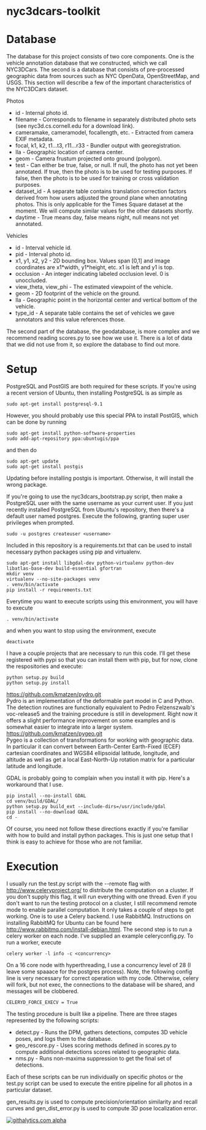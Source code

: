 nyc3dcars-toolkit
=================

Database
========

The database for this project consists of two core components.  One is the vehicle annotation database that we constructed, which we call NYC3DCars.  The second is a database that consists of pre-processed geographic data from sources such as NYC OpenData, OpenStreetMap, and USGS.  This section will describe a few of the important characteristics of the NYC3DCars dataset.

Photos
* id - Internal photo id.
* filename - Corresponds to filename in separately distributed photo sets (see nyc3d.cs.cornell.edu for a download link).
* cameramake, cameramodel, focallength, etc. - Extracted from camera EXIF metadata.
* focal, k1, k2, t1...t3, r11...r33 - Bundler output with georegistration.
* lla - Geographic location of camera center.
* geom - Camera frustum projected onto ground (polygon).
* test - Can either be true, false, or null.  If null, the photo has not yet been annotated.  If true, then the photo is to be used for testing purposes.  If false, then the photo is to be used for training or cross validation purposes.
* dataset_id - A separate table contains translation correction factors derived from how users adjusted the ground plane when annotating photos.  This is only applicable for the Times Square dataset at the moment.  We will compute similar values for the other datasets shortly.
* daytime - True means day, false means night, null means not yet annotated.

Vehicles
* id - Interval vehicle id.
* pid - Interval photo id.
* x1, y1, x2, y2 - 2D bounding box.  Values span [0,1] and image coordinates are x1\*width, y1\*height, etc.  x1 is left and y1 is top.
* occlusion - An integer indicating labeled occlusion level.  0 is unoccluded.
* view\_theta, view\_phi - The estimated viewpoint of the vehicle.
* geom - 2D footprint of the vehicle on the ground.
* lla - Geographic point in the horizontal center and vertical bottom of the vehicle.
* type_id - A separate table contains the set of vehicles we gave annotators and this value references those.

The second part of the database, the geodatabase, is more complex and we recommend reading scores.py to see how we use it.  There is a lot of data that we did not use from it, so explore the database to find out more.

Setup
=====

PostgreSQL and PostGIS are both required for these scripts.  If you're using a recent version of Ubuntu, then installing PostgreSQL is as simple as
```
sudo apt-get install postgresql-9.1
```

However, you should probably use this special PPA to install PostGIS, which can be done by running
```
sudo apt-get install python-software-properties
sudo add-apt-repository ppa:ubuntugis/ppa
```
and then do
```
sudo apt-get update
sudo apt-get install postgis
```
Updating before installing postgis is important.  Otherwise, it will install the wrong package.

If you're going to use the nyc3dcars\_bootstrap.py script, then make a PostgreSQL user with the same username as your current user.  If you just recently installed PostgreSQL from Ubuntu's repository, then there's a default user named postgres.  Execute the following, granting super user privileges when prompted.
```
sudo -u postgres createuser <username>
```


Included in this repository is a requirements.txt that can be used to install necessary python packages using pip and virtualenv.
```
sudo apt-get install libgdal-dev python-virtualenv python-dev libatlas-base-dev build-essential gfortran
mkdir venv
virtualenv --no-site-packages venv
. venv/bin/activate
pip install -r requirements.txt
```
Everytime you want to execute scripts using this environment, you will have to execute
```
. venv/bin/activate
```
and when you want to stop using the environment, execute
```
deactivate
```

I have a couple projects that are necessary to run this code.  I'll get these registered with pypi so that you can install them with pip, but for now, clone the respositories and execute:
```
python setup.py build
python setup.py install
```
https://github.com/kmatzen/pydro.git  
Pydro is an implementation of the deformable part model in C and Python.  The detection routines are functionally equivalent to Pedro Felzenszwalb's voc-release5 and the training procedure is still in development.  Right now it offers a slight performance improvement on some examples and is somewhat easier to integrate into a larger system.  
https://github.com/kmatzen/pygeo.git  
Pygeo is a collection of transformations for working with geographic data.  In particular it can convert between Earth-Center Earth-Fixed (ECEF) cartesian coordinates and WGS84 ellipsoidal latitude, longitude, and altitude as well as get a local East-North-Up rotation matrix for a particular latitude and longitude.  

GDAL is probably going to complain when you install it with pip.  Here's a workaround that I use.
```
pip install --no-install GDAL
cd venv/build/GDAL/
python setup.py build_ext --include-dirs=/usr/include/gdal
pip install --no-download GDAL
cd -
```

Of course, you need not follow these directions exactly if you're familiar with how to build and install python packages.  This is just one setup that I think is easy to achieve for those who are not familiar.

Execution
=========

I usually run the test.py script with the --remote flag with http://www.celeryproject.org/ to distribute the computation on a cluster.  If you don't supply this flag, it will run everything with one thread.  Even if you don't want to run the testing protocol on a cluster, I still recommend remote mode to enable parallel computation.  It only takes a couple of steps to get working.  One is to use a Celery backend.  I use RabbitMQ.  Instructions on installing RabbitMQ for Ubuntu can be found here http://www.rabbitmq.com/install-debian.html.  The second step is to run a celery worker on each node.  I've supplied an example celeryconfig.py.  To run a worker, execute
```
celery worker -l info -c <concurrency>
```
On a 16 core node with hyperthreading, I use a concurrency level of 28 (I leave some spaaace for the postgres process).  Note, the following config line is very necessary for correct operation with my code.  Otherwise, celery will fork, but not exec, the connections to the database will be shared, and messages will be clobbered.
```
CELERYD_FORCE_EXECV = True
```

The testing procedure is built like a pipeline.  There are three stages represented by the following scripts:  
* detect.py - Runs the DPM, gathers detections, computes 3D vehicle poses, and logs them to the database.
* geo\_rescore.py - Uses scoring methods defined in scores.py to compute additional detections scores related to geographic data.
* nms.py - Runs non-maxima suppression to get the final set of detections.

Each of these scripts can be run individually on specific photos or the test.py script can be used to execute the entire pipeline for all photos in a particular dataset.

gen\_results.py is used to compute precision/orientation similarity and recall curves and gen\_dist\_error.py is used to compute 3D pose localization error.

[![githalytics.com alpha](https://cruel-carlota.pagodabox.com/0983fed0852711c1d303a0feeffab057 "githalytics.com")](http://githalytics.com/kmatzen/nyc3dcars-toolkit)
